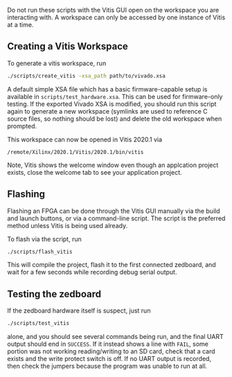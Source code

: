 Do not run these scripts with the Vitis GUI open on the workspace you are interacting with. A workspace can only be accessed by one instance of Vitis at a time.

## Creating a Vitis Workspace
To generate a vitis workspace, run
```sh
./scripts/create_vitis -xsa_path path/to/vivado.xsa
```
A default simple XSA file which has a basic firmware-capable setup is available in `scripts/test_hardware.xsa`. This can be used for firmware-only testing.
If the exported Vivado XSA is modified, you should run this script again to generate a new workspace (symlinks are used to reference C source files, so nothing should be lost) and delete the old workspace when prompted.

This workspace can now be opened in Vitis 2020.1 via
```
/remote/Xilinx/2020.1/Vitis/2020.1/bin/vitis
```
Note, Vitis shows the welcome window even though an applcation project exists, close the welcome tab to see your application project.

## Flashing 
Flashing an FPGA can be done through the Vitis GUI manually via the build and launch buttons, or via a command-line script. The script is the preferred method unless Vitis is being used already.

To flash via the script, run
```sh
./scripts/flash_vitis
```

This will compile the project, flash it to the first connected zedboard, and wait for a few seconds while recording debug serial output.

## Testing the zedboard
If the zedboard hardware itself is suspect, just run
```sh
./scripts/test_vitis
```
alone, and you should see several commands being run, and the final UART output should end in `SUCCESS`. If it instead shows a line with `FAIL`, some portion was not working reading/writing to an SD card, check that a card exists and the write protect switch is off. If no UART output is recorded, then check the jumpers because the program was unable to run at all.
